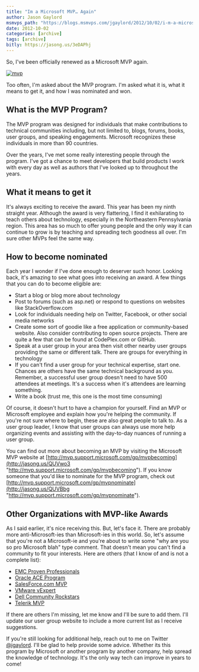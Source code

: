 ```yaml
---
title: "Im a Microsoft MVP… Again"
author: Jason Gaylord
msmvps_path: "https://blogs.msmvps.com/jgaylord/2012/10/02/i-m-a-microsoft-mvp-again/"
date: 2012-10-02
categories: [archive]
tags: [archive]
bitly: https://jasong.us/3eDAPhj
---
```


So, I've been officially renewed as a Microsoft MVP again.

[![mvp](http://jasongaylord.com/Media/Default/Windows-Live-Writer/37c0b65c078a_957D/mvp_thumb.jpg "mvp")](http://jasongaylord.com/Media/Default/Windows-Live-Writer/37c0b65c078a_957D/mvp_2.jpg)

Too often, I'm asked about the MVP program. I'm asked what it is, what it means to get it, and how I was nominated and won.

## What is the MVP Program?

The MVP program was designed for individuals that make contributions to technical communities including, but not limited to, blogs, forums, books, user groups, and speaking engagements. Microsoft recognizes these individuals in more than 90 countries.

Over the years, I've met some really interesting people through the program. I've got a chance to meet developers that build products I work with every day as well as authors that I've looked up to throughout the years.

## What it means to get it

It's always exciting to receive the award. This year has been my ninth straight year. Although the award is very flattering, I find it exhilarating to teach others about technology, especially in the Northeastern Pennsylvania region. This area has so much to offer young people and the only way it can continue to grow is by teaching and spreading tech goodness all over. I'm sure other MVPs feel the same way.

## How to become nominated

Each year I wonder if I've done enough to deserver such honor. Looking back, it's amazing to see what goes into receiving an award. A few things that you can do to become eligible are:

-   Start a blog or blog more about technology
-   Post to forums (such as asp.net) or respond to questions on websites like StackOverflow.com
-   Look for individuals needing help on Twitter, Facebook, or other social media networks
-   Create some sort of goodie like a free application or community-based website. Also consider contributing to open source projects. There are quite a few that can be found at CodePlex.com or GitHub.
-   Speak at a user group in your area then visit other nearby user groups providing the same or different talk. There are groups for everything in technology
-   If you can't find a user group for your technical expertise, start one. Chances are others have the same technical background as you. Remember, a successful user group doesn't need to have 500 attendees at meetings. It's a success when it's attendees are learning something.
-   Write a book (trust me, this one is the most time consuming)

Of course, it doesn't hurt to have a champion for yourself. Find an MVP or Microsoft employee and explain how you're helping the community. If you're not sure where to begin, these are also great people to talk to. As a user group leader, I know that user groups can always use more help organizing events and assisting with the day-to-day nuances of running a user group.

You can find out more about becoming an MVP by visiting the Microsoft MVP website at [http://mvp.support.microsoft.com/gp/mvpbecoming](http://jasong.us/QUVwo3 "http://mvp.support.microsoft.com/gp/mvpbecoming"). If you know someone that you'd like to nominate for the MVP program, check out [http://mvp.support.microsoft.com/gp/mvpnominate](http://jasong.us/QUVBbg "http://mvp.support.microsoft.com/gp/mvpnominate").

## Other Organizations with MVP-like Awards

As I said earlier, it's nice receiving this. But, let's face it. There are probably more anti-Microsoft-ies than Microsoft-ies in this world. So, let's assume that you're not a Microsoft-ie and you're about to write some "why are you so pro Microsoft blah" type comment. That doesn't mean you can't find a community to fit your interests. Here are others (that I know of and is not a complete list):

-   [EMC Proven Professionals](http://jasong.us/OBcFHj)
-   [Oracle ACE Program](http://jasong.us/QUWoZD)
-   [SalesForce.com MVP](http://jasong.us/QUWH6I)
-   [VMware vExpert](http://jasong.us/QUWO2g)
-   [Dell Community Rockstars](http://jasong.us/OBcvQo)
-   [Telerik MVP](http://jasong.us/OBcyvA)

If there are others I'm missing, let me know and I'll be sure to add them. I'll update our user group website to include a more current list as I receive suggestions.

If you're still looking for additional help, reach out to me on Twitter [@jgaylord](http://jasong.us/eUDX9v). I'll be glad to help provide some advice. Whether its this program by Microsoft or another program by another company, help spread the knowledge of technology. It's the only way tech can improve in years to come!
